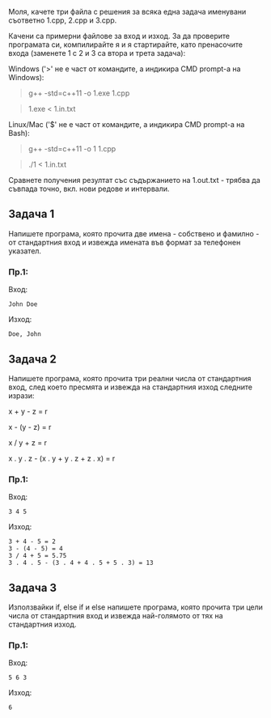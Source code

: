 Моля, качете три файла с решения за всяка една задача именувани съответно 1.cpp, 2.cpp и 3.cpp.

Качени са примерни файлове за вход и изход. За да проверите програмата си, компилирайте я и я стартирайте, като пренасочите входа (заменете 1 с 2 и 3 са втора и трета задача):

Windows ('>' не е част от командите, а индикира CMD prompt-a на Windows):

> g++ -std=c++11 -o 1.exe 1.cpp

> 1.exe < 1.in.txt

Linux/Mac ('$' не е част от командите, а индикира CMD prompt-a на Bash):

> g++ -std=c++11 -o 1 1.cpp

> ./1 < 1.in.txt

Сравнете получения резултат със съдържанието на 1.out.txt - трябва да съвпада точно, вкл. нови редове и интервали.

## Задача 1
Напишете програма, която прочита две имена - собствено и фамилно - от стандартния вход и извежда имената във формат за телефонен указател.

### Пр.1:

Вход: 
```
John Doe
```

Изход: 
```
Doe, John
```

## Задача 2
Напишете програма, която прочита три реални числа от стандартния вход, след което пресмята и извежда на стандартния изход следните изрази:

x + y - z = r

x - (y - z) = r

x / y + z = r

x . y . z - (x . y + y . z + z . x) = r

### Пр.1:

Вход: 
```
3 4 5
```

Изход:
```
3 + 4 - 5 = 2
3 - (4 - 5) = 4
3 / 4 + 5 = 5.75
3 . 4 . 5 - (3 . 4 + 4 . 5 + 5 . 3) = 13
```

## Задача 3

Използвайки if, else if и else напишете програма, която прочита три цели числа от стандартния вход и извежда най-голямото от тях на стандартния изход.

### Пр.1: 

Вход: 
```
5 6 3
```

Изход: 
```
6
```